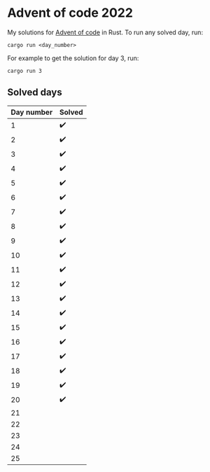 # Advent of code 2022

My solutions for [Advent of code](https://adventofcode.com/2022) in Rust. To
run any solved day, run:

```shell
cargo run <day_number>
```

For example to get the solution for day 3, run:

```shell
cargo run 3
```

## Solved days

| Day number  | Solved             |
| ----------- | ------------------ |
| 1           | :heavy_check_mark: |
| 2           | :heavy_check_mark: |
| 3           | :heavy_check_mark: |
| 4           | :heavy_check_mark: |
| 5           | :heavy_check_mark: |
| 6           | :heavy_check_mark: |
| 7           | :heavy_check_mark: |
| 8           | :heavy_check_mark: |
| 9           | :heavy_check_mark: |
| 10          | :heavy_check_mark: |
| 11          | :heavy_check_mark: |
| 12          | :heavy_check_mark: |
| 13          | :heavy_check_mark: |
| 14          | :heavy_check_mark: |
| 15          | :heavy_check_mark: |
| 16          | :heavy_check_mark: |
| 17          | :heavy_check_mark: |
| 18          | :heavy_check_mark: |
| 19          | :heavy_check_mark: |
| 20          | :heavy_check_mark: |
| 21          |                    |
| 22          |                    |
| 23          |                    |
| 24          |                    |
| 25          |                    |
